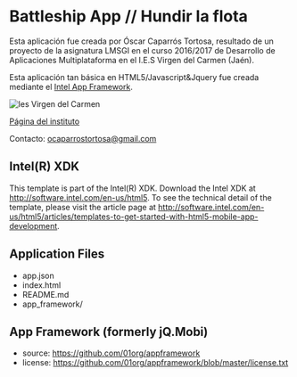 Battleship App // Hundir la flota
==================
Esta aplicación fue creada por Óscar Caparrós Tortosa, resultado de un proyecto de la asignatura LMSGI en el curso 2016/2017 de Desarrollo de Aplicaciones Multiplataforma en el I.E.S Virgen del Carmen (Jaén).

Esta aplicación tan básica en HTML5/Javascript&Jquery fue creada mediante el [Intel App Framework](https://github.com/01org/appframework).

![Ies Virgen del Carmen](https://www.votatuprofesor.com/images/logo-centros/ies-virgen-del-carmen-logo.png)

[Página del instituto](http://www.iesvirgendelcarmen.com/ies/index.php)

Contacto: ocaparrostortosa@gmail.com

Intel(R) XDK
-------------------------------------------
This template is part of the Intel(R) XDK. 
Download the Intel XDK at http://software.intel.com/en-us/html5.
To see the technical detail of the template, please visit the article page 
at http://software.intel.com/en-us/html5/articles/templates-to-get-started-with-html5-mobile-app-development. 

Application Files
-----------------
* app.json
* index.html
* README.md
* app_framework/


App Framework (formerly jQ.Mobi)
-----------------------------------------------------------------------------
* source:  https://github.com/01org/appframework
* license: https://github.com/01org/appframework/blob/master/license.txt

